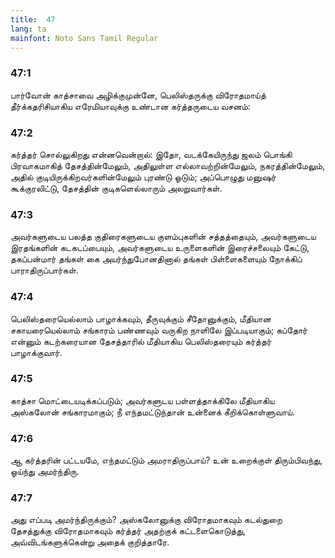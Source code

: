 ```yaml
---
title:  47
lang: ta
mainfont: Noto Sans Tamil Regular
---
```


###  47:1

பார்வோன் காத்சாவை அழிக்குமுன்னே, பெலிஸ்தருக்கு விரோதமாய்த் தீர்க்கதரிசியாகிய எரேமியாவுக்கு உண்டான கர்த்தருடைய வசனம்:

###  47:2

கர்த்தர் சொல்லுகிறது என்னவென்றால்: இதோ, வடக்கேயிருந்து ஜலம் பொங்கி பிரவாகமாகித் தேசத்தின்மேலும், அதிலுள்ள எல்லாவற்றின்மேலும், நகரத்தின்மேலும், அதில் குடியிருக்கிறவர்களின்மேலும் புரண்டு ஓடும்; அப்பொழுது மனுஷர் கூக்குரலிட்டு, தேசத்தின் குடிகளெல்லாரும் அலறுவார்கள்.

###  47:3

அவர்களுடைய பலத்த குதிரைகளுடைய குளம்புகளின் சத்தத்தையும், அவர்களுடைய இரதங்களின் கடகடப்பையும், அவர்களுடைய உருளைகளின் இரைச்சலையும் கேட்டு, தகப்பன்மார் தங்கள் கை அயர்ந்துபோனதினால் தங்கள் பிள்ளைகளையும் நோக்கிப் பாராதிருப்பார்கள்.

###  47:4

பெலிஸ்தரையெல்லாம் பாழாக்கவும், தீருவுக்கும் சீதோனுக்கும், மீதியான சகாயரையெல்லாம் சங்காரம் பண்ணவும் வருகிற நாளிலே இப்படியாகும்; கப்தோர் என்னும் கடற்கரையான தேசத்தாரில் மீதியாகிய பெலிஸ்தரையும் கர்த்தர் பாழாக்குவார்.

###  47:5

காத்சா மொட்டையடிக்கப்படும்; அவர்களுடய பள்ளத்தாக்கிலே மீதியாகிய அஸ்கலோன் சங்காரமாகும்; நீ எந்தமட்டுந்தான் உன்னைக் கீறிக்கொள்ளுவாய்.

###  47:6

ஆ கர்த்தரின் பட்டயமே, எந்தமட்டும் அமராதிருப்பாய்? உன் உறைக்குள் திரும்பிவந்து, ஓய்ந்து அமர்ந்திரு.

###  47:7

அது எப்படி அமர்ந்திருக்கும்? அஸ்கலோனுக்கு விரோதமாகவும் கடல்துறை தேசத்துக்கு விரோதமாகவும் கர்த்தர் அதற்குக் கட்டளைகொடுத்து, அவ்விடங்களுக்கென்று அதைக் குறித்தாரே.


